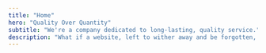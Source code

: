```yaml
---
title: "Home"
hero: "Quality Over Quantity"
subtitle: "We're a company dedicated to long-lasting, quality service."
description: "What if a website, left to wither away and be forgotten, actually looked abandoned over time?"
---
```

